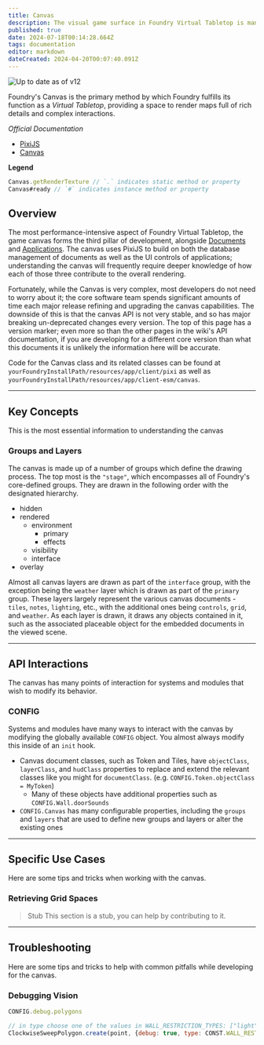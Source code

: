 ```yaml
---
title: Canvas
description: The visual game surface in Foundry Virtual Tabletop is managed by a WebGL-powered canvas which uses the PixiJS library.
published: true
date: 2024-07-18T00:14:28.664Z
tags: documentation
editor: markdown
dateCreated: 2024-04-20T00:07:40.091Z
---
```


![Up to date as of v12](https://img.shields.io/badge/FoundryVTT-v12-informational)

Foundry's Canvas is the primary method by which Foundry fulfills its function as a *Virtual Tabletop*, providing a space to render maps full of rich details and complex interactions.

*Official Documentation*

- [PixiJS](https://pixijs.com/)
- [Canvas](https://foundryvtt.com/api/classes/client.Canvas.html)

**Legend**

```js
Canvas.getRenderTexture // `.` indicates static method or property
Canvas#ready // `#` indicates instance method or property
```

## Overview

The most performance-intensive aspect of Foundry Virtual Tabletop, the game canvas forms the third pillar of development, alongside [Documents](/en/development/api/document) and [Applications](/en/development/api/applicationv2). The canvas uses PixiJS to build on both the database management of documents as well as the UI controls of applications; understanding the canvas will frequently require deeper knowledge of how each of those three contribute to the overall rendering. 

Fortunately, while the Canvas is very complex, most developers do not need to worry about it; the core software team spends significant amounts of time each major release refining and upgrading the canvas capabilities. The downside of this is that the canvas API is not very stable, and so has major breaking un-deprecated changes every version. The top of this page has a version marker; even more so than the other pages in the wiki's API documentation, if you are developing for a different core version than what this documents it is unlikely the information here will be accurate.

Code for the Canvas class and its related classes can be found at `yourFoundryInstallPath/resources/app/client/pixi` as well as `yourFoundryInstallPath/resources/app/client-esm/canvas`.

---
## Key Concepts

This is the most essential information to understanding the canvas

### Groups and Layers

The canvas is made up of a number of groups which define the drawing process. The top most is the `"stage"`, which encompasses all of Foundry's core-defined groups. They are drawn in the following order with the designated hierarchy.

- hidden
- rendered
  - environment
    - primary
    - effects
  - visibility
  - interface
- overlay

Almost all canvas layers are drawn as part of the `interface` group, with the exception being the `weather` layer which is drawn as part of the `primary` group. These layers largely represent the various canvas documents - `tiles`, `notes`, `lighting`, etc., with the additional ones being `controls`, `grid`, and `weather`. As each layer is drawn, it draws any objects contained in it, such as the associated placeable object for the embedded documents in the viewed scene.

---
## API Interactions

The canvas has many points of interaction for systems and modules that wish to modify its behavior.

### CONFIG

Systems and modules have many ways to interact with the canvas by modifying the globally available `CONFIG` object. You almost always modify this inside of an `init` hook.

- Canvas document classes, such as Token and Tiles, have `objectClass`, `layerClass`, and `hudClass` properties to replace and extend the relevant classes like you might for `documentClass`. (e.g. `CONFIG.Token.objectClass = MyToken`)
  - Many of these objects have additional properties such as `CONFIG.Wall.doorSounds`
- `CONFIG.Canvas` has many configurable properties, including the `groups` and `layers` that are used to define new groups and layers or alter the existing ones

---
## Specific Use Cases

Here are some tips and tricks when working with the canvas.

### Retrieving Grid Spaces

> Stub
> This section is a stub, you can help by contributing to it.

---
## Troubleshooting

Here are some tips and tricks to help with common pitfalls while developing for the canvas.

### Debugging Vision

```js
CONFIG.debug.polygons

// in type choose one of the values in WALL_RESTRICTION_TYPES: ["light", "sight", "sound", "move"]
ClockwiseSweepPolygon.create(point, {debug: true, type: CONST.WALL_RESTRICTION_TYPES})
```